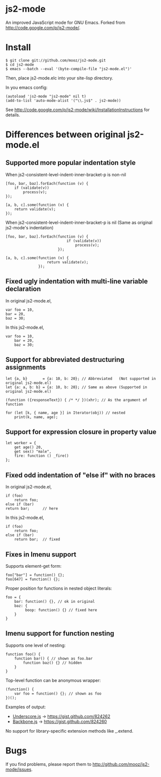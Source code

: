 js2-mode
========

An improved JavaScript mode for GNU Emacs. Forked from <http://code.google.com/p/js2-mode/>.

Install
=======

    $ git clone git://github.com/mooz/js2-mode.git
    $ cd js2-mode
    $ emacs --batch --eval '(byte-compile-file "js2-mode.el")'

Then, place js2-mode.elc into your site-lisp directory.

In you emacs config:

    (autoload 'js2-mode "js2-mode" nil t)
    (add-to-list 'auto-mode-alist '("\\.js$" . js2-mode))

See <http://code.google.com/p/js2-mode/wiki/InstallationInstructions> for details.

Differences between original js2-mode.el
========================================

Supported more popular indentation style
----------------------------------------

When js2-consistent-level-indent-inner-bracket-p is non-nil
    
    [foo, bar, baz].forEach(function (v) {
        if (validate(v))
            process(v);
    });
    
    [a, b, c].some(function (v) {
        return validate(v);
    });

When js2-consistent-level-indent-inner-bracket-p is nil
(Same as original js2-mode's indentation)

    [foo, bar, baz].forEach(function (v) {
                                if (validate(v))
                                    process(v);
                            });
    
    [a, b, c].some(function (v) {
                       return validate(v);
                   });

Fixed ugly indentation with multi-line variable declaration
-----------------------------------------------------------

In original js2-mode.el,

    var foo = 10,
    bar = 20,
    baz = 30;

In this js2-mode.el,

    var foo = 10,
        bar = 20,
        baz = 30;

Support for abbreviated destructuring assignments
-------------------------------------------------

    let {a, b}       = {a: 10, b: 20}; // Abbreviated   (Not supported in original js2-mode.el)
    let {a: a, b: b} = {a: 10, b: 20}; // Same as above (Supported in original js2-mode.el)

    (function ({responseText}) { /* */ })(xhr); // As the argument of function

    for (let [k, { name, age }] in Iterator(obj)) // nested
        print(k, name, age);

Support for expression closure in property value
------------------------------------------------

    let worker = {
        get age() 20,
        get sex() "male",
        fire: function () _fire()
    };

Fixed odd indentation of "else if" with no braces
-----------------------------------------------------

In original js2-mode.el,

    if (foo)
        return foo;
    else if (bar)
    return bar;      // here

In this js2-mode.el,

    if (foo)
        return foo;
    else if (bar)
        return bar;  // fixed

Fixes in Imenu support
----------------------

Supports element-get form:

    foo["bar"] = function() {};
    foo[647] = function() {};

Proper position for functions in nested object literals:

    foo = {
        bar: function() {}, // ok in original
        baz: {
             boop: function() {} // fixed here
        }
    }

Imenu support for function nesting
----------------------------------

Supports one level of nesting:

    function foo() {
        function bar() { // shown as foo.bar
            function baz() {} // hidden
        }
    }

Top-level function can be anonymous wrapper:

    (function() {
        var foo = function() {}; // shown as foo
    })();

Examples of output:

* [Underscore.js](https://github.com/documentcloud/underscore/blob/master/underscore.js)
-> <https://gist.github.com/824262>
* [Backbone.js](https://github.com/documentcloud/backbone/blob/master/backbone.js)
-> <https://gist.github.com/824260>

No support for library-specific extension methods like _.extend.

Bugs
====

If you find problems, please report them to <http://github.com/mooz/js2-mode/issues>.
